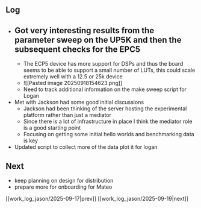 ## Log
- Got very interesting results from the parameter sweep on the UP5K and then the subsequent checks for the EPC5
	- 
	- The ECP5 device has more support for DSPs and thus the board seems to be able to support a small number of LUTs, this could scale extremely well with a 12.5 or 25k device
	- ![[Pasted image 20250918154623.png]]
	- Need to track additional information on the make sweep script for Logan
- Met with Jackson had some good initial discussions
	- Jackson had been thinking of the server hosting the experimental platform rather than just a mediator
	- Since there is a lot of infrastructure in place I think the mediator role is a good starting point
	- Focusing on getting some initial hello worlds and benchmarking data is key
- Updated script to collect more of the data plot it for logan
## Next
- keep planning on design for distribution
- prepare more for onboarding for Mateo

[[work_log_jason/2025-09-17|prev]] [[work_log_jason/2025-09-19|next]]
